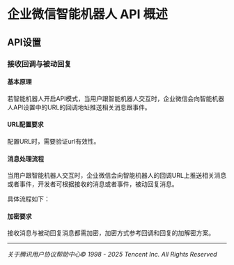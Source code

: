 # 企业微信智能机器人 API 概述

## API设置

### 接收回调与被动回复

#### 基本原理

若智能机器人开启API模式，当用户跟智能机器人交互时，企业微信会向智能机器人API设置中的URL的回调地址推送相关消息跟事件。

#### URL配置要求

配置URL时，需要验证url有效性。

#### 消息处理流程

当用户跟智能机器人交互时，企业微信会向智能机器人的回调URL上推送相关消息或者事件，开发者可根据接收的消息或者事件，被动回复消息。

具体流程如下：

#### 加密要求

接收消息与被动回复消息都需加密，加密方式参考回调和回复的加解密方案。

---

*关于腾讯用户协议帮助中心© 1998 - 2025 Tencent Inc. All Rights Reserved*
